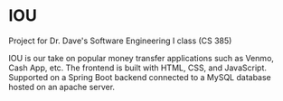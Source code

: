 # IOU
Project for Dr. Dave's Software Engineering I class (CS 385)

IOU is our take on popular money transfer applications such as Venmo, Cash App, etc. 
The frontend is built with HTML, CSS, and JavaScript. Supported on a Spring Boot backend connected to a MySQL database hosted on an apache server.
